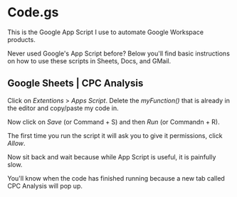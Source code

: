 # Code.gs
This is the Google App Script I use to automate Google Workspace products. 

Never used Google's App Script before? Below you'll find basic instructions on how to use these scripts in Sheets, Docs, and GMail. 

## Google Sheets | CPC Analysis
Click on *Extentions* > *Apps Script*. Delete the *myFunction()* that is already in the editor and copy/paste my code in. 

Now click on *Save* (or Command + S) and then *Run* (or Commandn + R). 

The first time you run the script it will ask you to give it permissions, click *Allow*. 

Now sit back and wait because while App Script is useful, it is painfully slow. 

You'll know when the code has finished running because a new tab called CPC Analysis will pop up. 
